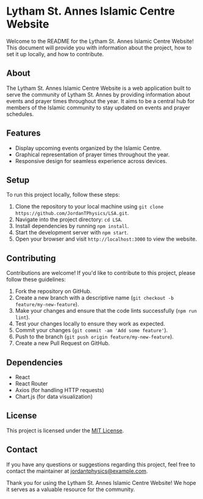 # Lytham St. Annes Islamic Centre Website

Welcome to the README for the Lytham St. Annes Islamic Centre Website! This document will provide you with information about the project, how to set it up locally, and how to contribute.

## About
The Lytham St. Annes Islamic Centre Website is a web application built to serve the community of Lytham St. Annes by providing information about events and prayer times throughout the year. It aims to be a central hub for members of the Islamic community to stay updated on events and prayer schedules.

## Features
- Display upcoming events organized by the Islamic Centre.
- Graphical representation of prayer times throughout the year.
- Responsive design for seamless experience across devices.

## Setup
To run this project locally, follow these steps:
1. Clone the repository to your local machine using `git clone https://github.com/JordanTPhysics/LSA.git`.
2. Navigate into the project directory: `cd LSA`.
3. Install dependencies by running `npm install`.
4. Start the development server with `npm start`.
5. Open your browser and visit `http://localhost:3000` to view the website.

## Contributing
Contributions are welcome! If you'd like to contribute to this project, please follow these guidelines:
1. Fork the repository on GitHub.
2. Create a new branch with a descriptive name (`git checkout -b feature/my-new-feature`).
3. Make your changes and ensure that the code lints successfully (`npm run lint`).
4. Test your changes locally to ensure they work as expected.
5. Commit your changes (`git commit -am 'Add some feature'`).
6. Push to the branch (`git push origin feature/my-new-feature`).
7. Create a new Pull Request on GitHub.

## Dependencies
- React
- React Router
- Axios (for handling HTTP requests)
- Chart.js (for data visualization)

## License
This project is licensed under the [MIT License](LICENSE).

## Contact
If you have any questions or suggestions regarding this project, feel free to contact the maintainer at jordantphysics@example.com.

Thank you for using the Lytham St. Annes Islamic Centre Website! We hope it serves as a valuable resource for the community.
